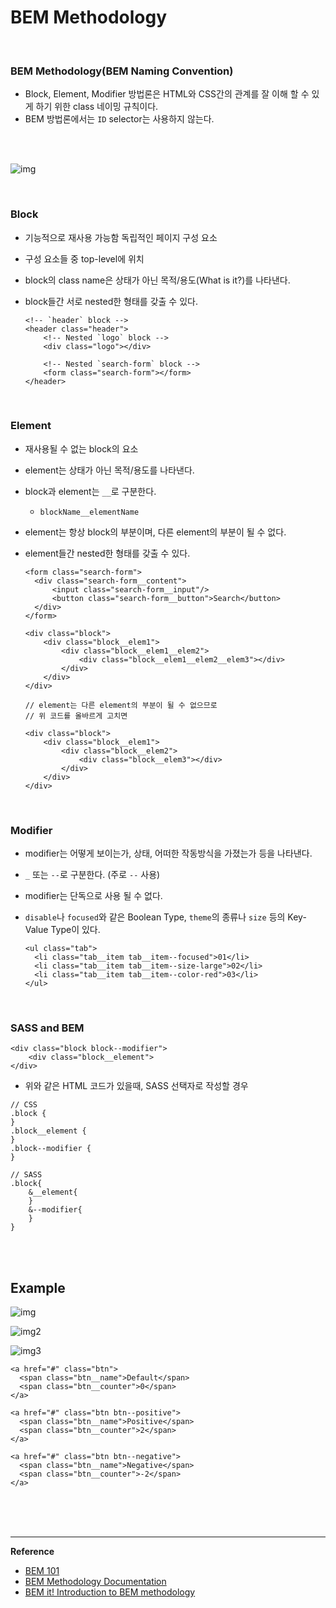 # BEM Methodology

<br>

### BEM Methodology(BEM Naming Convention)

- Block, Element, Modifier 방법론은 HTML와 CSS간의 관계를 잘 이해 할 수 있게 하기 위한 class 네이밍 규칙이다.
- BEM 방법론에서는 `ID` selector는 사용하지 않는다.

<br><br>

![img](https://devopedia.org/images/article/152/2881.1549627976.png)

<br>

### Block

- 기능적으로 재사용 가능함 독립적인 페이지 구성 요소

- 구성 요소들 중 top-level에 위치

- block의 class name은 상태가 아닌 목적/용도(What is it?)를 나타낸다.

- block들간 서로  nested한 형태를 갖출 수 있다.

  ```
  <!-- `header` block -->
  <header class="header">
      <!-- Nested `logo` block -->
      <div class="logo"></div>
  
      <!-- Nested `search-form` block -->
      <form class="search-form"></form>
  </header>
  ```

<br>

### Element

- 재사용될 수 없는 block의 요소

- element는 상태가 아닌 목적/용도를 나타낸다.

- block과 element는 `__`로 구분한다.

  - `blockName__elementName`

- element는 항상 block의 부분이며, 다른 element의 부분이 될 수 없다.

- element들간 nested한 형태를 갖출 수 있다.

  ```
  <form class="search-form">
    <div class="search-form__content">
        <input class="search-form__input"/>
        <button class="search-form__button">Search</button>
    </div>
  </form>
  ```

  ```
  <div class="block">
      <div class="block__elem1">
          <div class="block__elem1__elem2">
              <div class="block__elem1__elem2__elem3"></div>
          </div>
      </div>
  </div>
  
  // element는 다른 element의 부분이 될 수 없으므로
  // 위 코드를 올바르게 고치면
  
  <div class="block">
      <div class="block__elem1">
          <div class="block__elem2">
              <div class="block__elem3"></div>
          </div>
      </div>
  </div>
  ```

<br>

### Modifier

- modifier는 어떻게 보이는가, 상태, 어떠한 작동방식을 가졌는가 등을 나타낸다.

- `_` 또는 `--`로 구분한다. (주로 `--` 사용)

- modifier는 단독으로 사용 될 수 없다.

- `disable`나 `focused`와 같은 Boolean Type, `theme`의 종류나 `size` 등의 Key-Value Type이 있다.

  ```
  <ul class="tab">
    <li class="tab__item tab__item--focused">01</li>
    <li class="tab__item tab__item--size-large">02</li>
    <li class="tab__item tab__item--color-red">03</li>
  </ul>
  ```

<br>

### SASS and BEM

```
<div class="block block--modifier">
	<div class="block__element">
</div>
```

- 위와 같은 HTML 코드가 있을때, SASS 선택자로 작성할 경우

```
// CSS
.block {
}
.block__element {
}
.block--modifier {
}

// SASS
.block{
	&__element{
	}
	&--modifier{
	}
}
```

<br>

<br>



## Example

![img](https://media.merixstudio.com/uploads/block2.png)

![img2](https://media.merixstudio.com/uploads/element2.png)

![img3](https://media.merixstudio.com/uploads/modifier2.png)

```
<a href="#" class="btn">
  <span class="btn__name">Default</span>
  <span class="btn__counter">0</span>
</a>

<a href="#" class="btn btn--positive">
  <span class="btn__name">Positive</span>
  <span class="btn__counter">2</span>
</a>

<a href="#" class="btn btn--negative">
  <span class="btn__name">Negative</span>
  <span class="btn__counter">-2</span>
</a>
```

<br>

<br>

<br>




------

**Reference**

- [BEM 101](https://css-tricks.com/bem-101/)
- [BEM Methodology Documentation](https://en.bem.info/methodology/quick-start/)
- [BEM it! Introduction to BEM methodology](https://www.merixstudio.com/blog/bem-code-organization-methodology/)